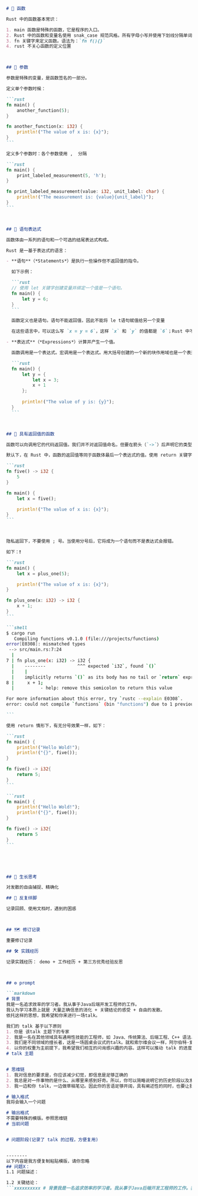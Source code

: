 ````markdown
# 📌 函数

Rust 中的函数基本常识：

1. main 函数是特殊的函数，它是程序的入口。
2. Rust 中的函数和变量名使用 snak_case 规范风格。所有字母小写并使用下划线分隔单词。
3. fn 关键字来定义函数。语法为：`fn f(){}`
4. rust 不关心函数的定义位置 



## 📄 参数

参数是特殊的变量，是函数签名的一部分。

定义单个参数时候：

```rust
fn main() {
    another_function(5);
}

fn another_function(x: i32) {
    println!("The value of x is: {x}");
}
```

定义多个参数时：各个参数使用 ,  分隔

```rust
fn main() {
    print_labeled_measurement(5, 'h');
}

fn print_labeled_measurement(value: i32, unit_label: char) {
    println!("The measurement is: {value}{unit_label}");
}
```



## 📄 语句表达式

函数体由一系列的语句和一个可选的结尾表达式构成。

Rust 是一基于表达式的语言：

- **语句**（*Statements*）是执行一些操作但不返回值的指令。

  如下示例：

  ```rust
  // 使用 let 关键字创建变量并绑定一个值是一个语句。
  fn main() {
      let y = 6;
  }
  ```

  函数定义也是语句。语句不能返回值，因此不能将 le t语句赋值给另一个变量

  在这些语言中，可以这么写 `x = y = 6`，这样 `x` 和 `y` 的值都是 `6`；Rust 中不能这样写。

- **表达式**（*Expressions*）计算并产生一个值。

  函数调用是一个表达式。宏调用是一个表达式。用大括号创建的一个新的块作用域也是一个表达式

  ```rust
  fn main() {
      let y = {
          let x = 3;
          x + 1
      };
  
      println!("The value of y is: {y}");
  }
  ```



## 📄 具有返回值的函数

函数可以向调用它的代码返回值。我们并不对返回值命名，但要在箭头（`->`）后声明它的类型。

默认下，在 Rust 中，函数的返回值等同于函数体最后一个表达式的值。使用 return 关键字和指定值，可从函数中提前返回；

```rust
fn five() -> i32 {
    5
}

fn main() {
    let x = five();

    println!("The value of x is: {x}");
}
```



隐私返回下，不要使用 ; 号。当使用分号后，它将成为一个语句而不是表达式会报错。

如下：❗️

```rust
fn main() {
    let x = plus_one(5);

    println!("The value of x is: {x}");
}

fn plus_one(x: i32) -> i32 {
    x + 1;
}
```

```shell
$ cargo run
   Compiling functions v0.1.0 (file:///projects/functions)
error[E0308]: mismatched types
 --> src/main.rs:7:24
  |
7 | fn plus_one(x: i32) -> i32 {
  |    --------            ^^^ expected `i32`, found `()`
  |    |
  |    implicitly returns `()` as its body has no tail or `return` expression
8 |     x + 1;
  |          - help: remove this semicolon to return this value

For more information about this error, try `rustc --explain E0308`.
error: could not compile `functions` (bin "functions") due to 1 previous error

```

使用 return 情形下，有无分号效果一样，如下：

```rust
fn main() {
    println!("Hello Wold!");
    println!("{}", five());
}

fn five() -> i32{
    return 5;
}
```

```rust
fn main() {
    println!("Hello Wold!");
    println!("{}", five());
}

fn five() -> i32{
    return 5
}
```





## 🌳 生长思考

对发散的自由捕捉、精确化

## 💭 反复绊脚

记录回顾、使用文档时，遇到的困惑



## 🗺️ 修订记录

重要修订记录

## 🛠️ 实践经历

记录实践经历： demo + 工作经历 + 第三方优秀经验反思



## ⚙️ prompt

```markdown
# 背景
我是一名追求效率的学习者。我从事于Java后端开发工程师的工作。
我认为学习本质上就是 大量正确信息的消化 + 关键结论的感受 + 自由的发散。
依托这样的思想，我希望和你来进行一场talk。

我们的 talk 基于以下原则
1. 你是 该talk 主题下的专家
2. 我是一名在其他领域具有通用性技能的工程师，如 Java、传统算法、后端工程、C++ 语法、Go 语法等。拥有一定计算机基础的知识。
3. 我们是不同领域的擅长者，这是一场圆桌会议式的talk。就和索尔维会议一样，阿尔伯特·爱因斯坦与尼尔斯·玻尔之间的交流。
4. 以你的权重为主前提下，我希望我们相互的问询感兴趣的内容。这样可以推动 talk 的进度。
# talk 主题


# 思维链
1. 我对信息的要求是，你应该减少幻觉，即信息是足够正确的
2. 我总是对一件事物的是什么、从哪里来感到好奇。所以，你可以简略说明它的历史阶段以及发展哲学
3. 我一边和你 talk，一边做草稿笔记。因此你的言语足够开阔，具有阐述性的同时，也要让我容易从中记录归纳总结。但是请你不要直接给我总结笔记，因为我希望可以主动消化。

# 输入格式
我将会输入一个问题

# 输出格式
不需要特殊的模版。参照思维链
# 当前问题


# 问题阶段(记录了 talk 的过程，方便复用)


--------
以下内容是我方便复制粘贴模版，请你忽略
## 问题X：
1.1 问题描述：

1.2 关键结论：
```xxxxxxxxxx # 背景我是一名追求效率的学习者。我从事于Java后端开发工程师的工作。我认为学习本质上就是 大量正确信息的消化 + 关键结论的感受 + 自由的发散。依托这样的思想，我希望和你来进行一场talk。我们的 talk 基于以下原则1. 你是 该talk 主题下的专家2. 我是一名在其他领域具有通用性技能的工程师，如 Java、传统算法、后端工程、C++ 语法、Go 语法等。拥有一定计算机基础的知识。3. 我们是不同领域的擅长者，这是一场圆桌会议式的talk。就和索尔维会议一样，阿尔伯特·爱因斯坦与尼尔斯·玻尔之间的交流。4. 以你的权重为主前提下，我希望我们相互的问询感兴趣的内容。这样可以推动 talk 的进度。# talk 主题# 思维链1. 我对信息的要求是，你应该减少幻觉，即信息是足够正确的2. 我总是对一件事物的是什么、从哪里来感到好奇。所以，你可以简略说明它的历史阶段以及发展哲学3. 我一边和你 talk，一边做草稿笔记。因此你的言语足够开阔，具有阐述性的同时，也要让我容易从中记录归纳总结。但是请你不要直接给我总结笔记，因为我希望可以主动消化。# 输入格式我将会输入一个问题# 输出格式不需要特殊的模版。参照思维链# 当前问题# 问题阶段(记录了 talk 的过程，方便复用)--------以下内容是我方便复制粘贴模版，请你忽略## 问题X：1.1 问题描述：1.2 关键结论：markdown
````
